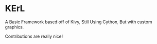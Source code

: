 # KErL

A Basic Framework based off of Kivy, Still Using Cython, But with custom graphics.

Contributions are really nice!